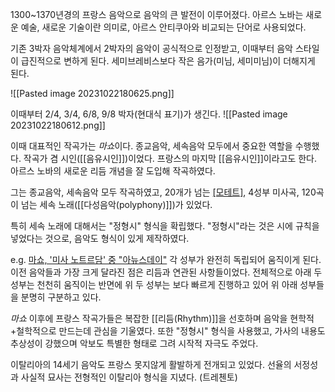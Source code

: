 1300~1370년경의 프랑스 음악으로 음악의 큰 발전이 이루어졌다. 아르스 노바는 새로운 예술, 새로운 기술이란 의미로, 아르스 안티쿠아와 비교되는 단어로 사용되었다. 

기존 3박자 음악체계에서 2박자의 음악이 공식적으로 인정받고, 이때부터 음악 스타일이 급진적으로 변하게 된다. 세미브레비스보다 작은 음가(미님, 세미미님)이 더해지게 된다. 

![[Pasted image 20231022180625.png]]

이때부터 2/4, 3/4, 6/8, 9/8 박자(현대식 표기)가 생긴다. 
![[Pasted image 20231022180612.png]]

이때 대표적인 작곡가는 *마쇼*이다. 종교음악, 세속음악 모두에서 중요한 역할을 수행했다. 작곡가 겸 시인([[음유시인]])이었다. 프랑스의 마지막 [[음유시인]]이라고도 한다. 아르스 노바의 새로운 리듬 개념을 잘 도입해 작곡하였다.

그는 종교음악, 세속음악 모두 작곡하였고, 20개가 넘는 [[모테트]]([[다성음악(polyphony)]]), 4성부 미사곡, 120곡이 넘는 세속 노래([[다성음악(polyphony)]])가 있었다.

특히 세속 노래에 대해서는 "정형시" 형식을 확립했다. "정형시"라는 것은 시에 규칙을 넣었다는 것으로, 음악도 형식이 있게 제작하였다. 

e.g. <a href="https://youtu.be/4MDcGaaQW7g">마쇼, '미사 노트르담' 중 "아뉴스데이"</a>
	각 성부가 완전히 독립되어 움직이게 된다. 이전 음악들과 가장 크게 달라진 점은 리듬과 연관된 사항들이었다.
	전체적으로 아래 두 성부는 천천히 움직이는 반면에 위 두 성부는 보다 빠르게 진행하고 있어 위 아래 성부들을 분명히 구분하고 있다. 

*마쇼* 이후에 프랑스 작곡가들은 복잡한 [[리듬(Rhythm)]]을 선호하며 음악을 현학적+철학적으로 만드는데 관심을 기울였다. 또한 "정형시" 형식을 사용했고, 가사의 내용도 추상성이 강했으며 악보도 특별한 형태로 그려 시작적 자극도 주었다.

이탈리아의 14세기 음악도 프랑스 못지않게 활발하게 전개되고 있었다. 선율의 서정성과 사실적 묘사는 전형적인 이탈리아 형식을 지녔다. (트레첸토)